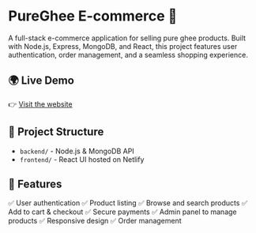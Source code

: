 # PureGhee E-commerce 🛒
A full-stack e-commerce application for selling pure ghee products. Built with Node.js, Express, MongoDB, and React, this project features user authentication, order management, and a seamless shopping experience.

## 🌍 Live Demo
👉 [Visit the website](https://remarkable-khapse-f024f6.netlify.app/)

## 📂 Project Structure
- `backend/` - Node.js & MongoDB API
- `frontend/` - React UI hosted on Netlify

## 🚀 Features

✅ User authentication
✅ Product listing
✅ Browse and search products
✅ Add to cart & checkout
✅ Secure payments
✅ Admin panel to manage products
✅ Responsive design
✅ Order management

